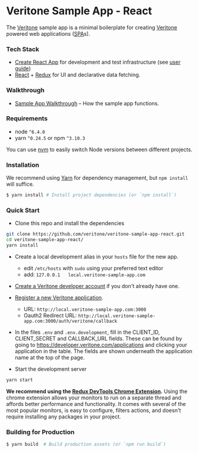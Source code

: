 # Veritone Sample App - React

The [Veritone][veri] sample app is a minimal boilerplate for creating [Veritone][veri] powered web applications ([SPA](https://en.wikipedia.org/wiki/Single-page_application)s).

### Tech Stack
* [Create React App][cra] for development and test infrastructure (see [user guide][cradocs])
* [React][react] + [Redux][redux] for UI and declarative data fetching.

### Walkthrough
* [Sample App Walkthrough][saw] – How the sample app functions.

### Requirements
* node `^6.4.0`
* yarn `^0.24.5` or npm `^3.10.3`

You can use [nvm](https://github.com/creationix/nvm#installation) to easily switch Node versions between different projects.

### Installation
We recommend using [Yarn](https://yarnpkg.com/) for dependency management, but `npm install` will suffice.

```bash
$ yarn install # Install project dependencies (or `npm install`)
```

### Quick Start
* Clone this repo and install the dependencies
```sh
git clone https://github.com/veritone/veritone-sample-app-react.git
cd veritone-sample-app-react/
yarn install
```

* Create a local development alias in your `hosts` file for the new app.
  * edit `/etc/hosts` with `sudo` using your preferred text editor
  * add: `127.0.0.1   local.veritone-sample-app.com`

* [Create a Veritone developer account](https://www.veritone.com/onboarding/#/signUp?type=developer) if you don't already have one.

* [Register a new Veritone application](https://developer.veritone.com/applications/overview/new/details).
  * URL: `http://local.veritone-sample-app.com:3000`
  * Oauth2 Redirect URL: `http://local.veritone-sample-app.com:3000/auth/veritone/callback`

* In the files `.env` and `.env.development`, fill in the CLIENT_ID, CLIENT_SECRET and CALLBACK_URL fields. These can be found by going to https://developer.veritone.com/applications and clicking your application in the table. The fields are shown underneath the application name at the top of the page.

* Start the development server
```sh
yarn start
```

**We recommend using the [Redux DevTools Chrome Extension][rdce].**
Using the chrome extension allows your monitors to run on a separate thread and affords better performance and functionality. It comes with several of the most popular monitors, is easy to configure, filters actions, and doesn't require installing any packages in your project.

### Building for Production
```bash
$ yarn build  # Build production assets (or `npm run build`)
```



[cra]: https://github.com/facebookincubator/create-react-app
[cradocs]: https://github.com/facebookincubator/create-react-app/blob/master/packages/react-scripts/template/README.md
[react]: https://facebook.github.io/react/
[redux]: http://redux.js.org/
[veri]: https://veritone.com/
[saw]: https://veritone-developer.atlassian.net/wiki/spaces/DOC/pages/17989665/Sample+App+Walkthrough
[rdce]: https://chrome.google.com/webstore/detail/redux-devtools/lmhkpmbekcpmknklioeibfkpmmfibljd
